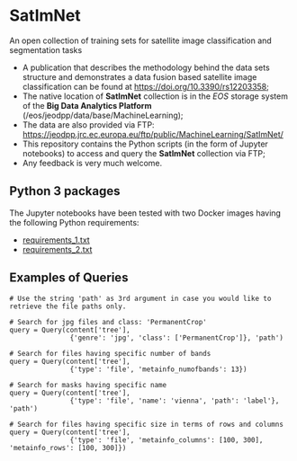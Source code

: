 # SatImNet
An open collection of training sets for satellite image classification and segmentation tasks

* A publication that describes the methodology behind the data sets structure and demonstrates a data fusion based satellite image classification can be found at https://doi.org/10.3390/rs12203358;
* The native location of **SatImNet** collection is in the *EOS* storage system of the **Big Data Analytics Platform** (/eos/jeodpp/data/base/MachineLearning);
* The data are also provided via FTP: https://jeodpp.jrc.ec.europa.eu/ftp/public/MachineLearning/SatImNet/
* This repository contains the Python scripts (in the form of Jupyter notebooks) to access and query the **SatImNet** collection via FTP;
* Any feedback is very much welcome.

## Python 3 packages
The Jupyter notebooks have been tested with two Docker images having the following Python requirements:  
* [requirements_1.txt](https://github.com/syrriva/SatImNet/blob/master/Requirements/requirements_1.txt)
* [requirements_2.txt](https://github.com/syrriva/SatImNet/blob/master/Requirements/requirements_2.txt)

## Examples of Queries
```
# Use the string 'path' as 3rd argument in case you would like to retrieve the file paths only.

# Search for jpg files and class: 'PermanentCrop'
query = Query(content['tree'], 
               {'genre': 'jpg', 'class': ['PermanentCrop']}, 'path')
```
```
# Search for files having specific number of bands
query = Query(content['tree'], 
               {'type': 'file', 'metainfo_numofbands': 13})
```
```
# Search for masks having specific name
query = Query(content['tree'], 
               {'type': 'file', 'name': 'vienna', 'path': 'label'}, 'path')
```
```
# Search for files having specific size in terms of rows and columns
query = Query(content['tree'], 
               {'type': 'file', 'metainfo_columns': [100, 300], 'metainfo_rows': [100, 300]})
```

